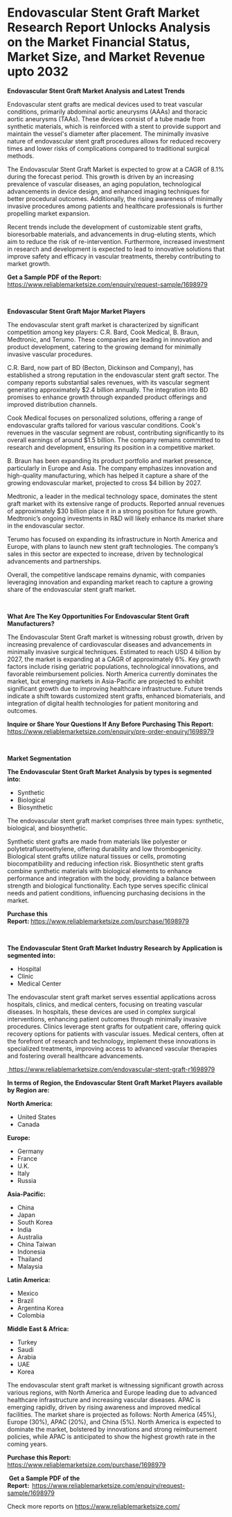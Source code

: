 <p><h1>Endovascular Stent Graft Market Research Report Unlocks Analysis on the Market Financial Status, Market Size, and Market Revenue upto 2032</h1></p><p><strong>Endovascular Stent Graft Market Analysis and Latest Trends</strong></p>
<p><p>Endovascular stent grafts are medical devices used to treat vascular conditions, primarily abdominal aortic aneurysms (AAAs) and thoracic aortic aneurysms (TAAs). These devices consist of a tube made from synthetic materials, which is reinforced with a stent to provide support and maintain the vessel's diameter after placement. The minimally invasive nature of endovascular stent graft procedures allows for reduced recovery times and lower risks of complications compared to traditional surgical methods.</p><p>The Endovascular Stent Graft Market is expected to grow at a CAGR of 8.1% during the forecast period. This growth is driven by an increasing prevalence of vascular diseases, an aging population, technological advancements in device design, and enhanced imaging techniques for better procedural outcomes. Additionally, the rising awareness of minimally invasive procedures among patients and healthcare professionals is further propelling market expansion.</p><p>Recent trends include the development of customizable stent grafts, bioresorbable materials, and advancements in drug-eluting stents, which aim to reduce the risk of re-intervention. Furthermore, increased investment in research and development is expected to lead to innovative solutions that improve safety and efficacy in vascular treatments, thereby contributing to market growth.</p></p>
<p><strong>Get a Sample PDF of the Report:&nbsp;</strong> <a href="https://www.reliablemarketsize.com/enquiry/request-sample/1698979?utm_campaign=2005&utm_medium=2&utm_source=Github&utm_content=ia&utm_term=09012025&utm_id=endovascular-stent-graft">https://www.reliablemarketsize.com/enquiry/request-sample/1698979</a></p>
<p>&nbsp;</p>
<p><strong>Endovascular Stent Graft Major Market Players</strong></p>
<p><p>The endovascular stent graft market is characterized by significant competition among key players: C.R. Bard, Cook Medical, B. Braun, Medtronic, and Terumo. These companies are leading in innovation and product development, catering to the growing demand for minimally invasive vascular procedures.</p><p>C.R. Bard, now part of BD (Becton, Dickinson and Company), has established a strong reputation in the endovascular stent graft sector. The company reports substantial sales revenues, with its vascular segment generating approximately $2.4 billion annually. The integration into BD promises to enhance growth through expanded product offerings and improved distribution channels.</p><p>Cook Medical focuses on personalized solutions, offering a range of endovascular grafts tailored for various vascular conditions. Cook's revenues in the vascular segment are robust, contributing significantly to its overall earnings of around $1.5 billion. The company remains committed to research and development, ensuring its position in a competitive market.</p><p>B. Braun has been expanding its product portfolio and market presence, particularly in Europe and Asia. The company emphasizes innovation and high-quality manufacturing, which has helped it capture a share of the growing endovascular market, projected to cross $4 billion by 2027.</p><p>Medtronic, a leader in the medical technology space, dominates the stent graft market with its extensive range of products. Reported annual revenues of approximately $30 billion place it in a strong position for future growth. Medtronic’s ongoing investments in R&D will likely enhance its market share in the endovascular sector.</p><p>Terumo has focused on expanding its infrastructure in North America and Europe, with plans to launch new stent graft technologies. The company’s sales in this sector are expected to increase, driven by technological advancements and partnerships.</p><p>Overall, the competitive landscape remains dynamic, with companies leveraging innovation and expanding market reach to capture a growing share of the endovascular stent graft market.</p></p>
<p>&nbsp;</p>
<p><strong>What Are The Key Opportunities For Endovascular Stent Graft Manufacturers?</strong></p>
<p><p>The Endovascular Stent Graft market is witnessing robust growth, driven by increasing prevalence of cardiovascular diseases and advancements in minimally invasive surgical techniques. Estimated to reach USD 4 billion by 2027, the market is expanding at a CAGR of approximately 6%. Key growth factors include rising geriatric populations, technological innovations, and favorable reimbursement policies. North America currently dominates the market, but emerging markets in Asia-Pacific are projected to exhibit significant growth due to improving healthcare infrastructure. Future trends indicate a shift towards customized stent grafts, enhanced biomaterials, and integration of digital health technologies for patient monitoring and outcomes.</p></p>
<p><strong>Inquire or Share Your Questions If Any Before Purchasing This Report:</strong> <a href="https://www.reliablemarketsize.com/enquiry/pre-order-enquiry/1698979?utm_campaign=2005&utm_medium=2&utm_source=Github&utm_content=ia&utm_term=09012025&utm_id=endovascular-stent-graft">https://www.reliablemarketsize.com/enquiry/pre-order-enquiry/1698979</a></p>
<p>&nbsp;</p>
<p><strong>Market Segmentation</strong></p>
<p><strong>The Endovascular Stent Graft Market Analysis by types is segmented into:</strong></p>
<p><ul><li>Synthetic</li><li>Biological</li><li>Biosynthetic</li></ul></p>
<p><p>The endovascular stent graft market comprises three main types: synthetic, biological, and biosynthetic. </p><p>Synthetic stent grafts are made from materials like polyester or polytetrafluoroethylene, offering durability and low thrombogenicity. Biological stent grafts utilize natural tissues or cells, promoting biocompatibility and reducing infection risk. Biosynthetic stent grafts combine synthetic materials with biological elements to enhance performance and integration with the body, providing a balance between strength and biological functionality. Each type serves specific clinical needs and patient conditions, influencing purchasing decisions in the market.</p></p>
<p><strong>Purchase this Report:&nbsp;</strong><a href="https://www.reliablemarketsize.com/purchase/1698979?utm_campaign=2005&utm_medium=2&utm_source=Github&utm_content=ia&utm_term=09012025&utm_id=endovascular-stent-graft">https://www.reliablemarketsize.com/purchase/1698979</a></p>
<p>&nbsp;</p>
<p><strong>The Endovascular Stent Graft Market Industry Research by Application is segmented into:</strong></p>
<p><ul><li>Hospital</li><li>Clinic</li><li>Medical Center</li></ul></p>
<p><p>The endovascular stent graft market serves essential applications across hospitals, clinics, and medical centers, focusing on treating vascular diseases. In hospitals, these devices are used in complex surgical interventions, enhancing patient outcomes through minimally invasive procedures. Clinics leverage stent grafts for outpatient care, offering quick recovery options for patients with vascular issues. Medical centers, often at the forefront of research and technology, implement these innovations in specialized treatments, improving access to advanced vascular therapies and fostering overall healthcare advancements.</p></p>
<p><a href="https://www.reliablemarketsize.com/endovascular-stent-graft-r1698979?utm_campaign=2005&utm_medium=2&utm_source=Github&utm_content=ia&utm_term=09012025&utm_id=endovascular-stent-graft">&nbsp;https://www.reliablemarketsize.com/endovascular-stent-graft-r1698979</a></p>
<p><strong>In terms of Region, the Endovascular Stent Graft Market Players available by Region are:</strong></p>
<p>
    <p> <strong> North America: </strong>
        <ul>
            <li>United States</li>
            <li>Canada</li>
        </ul>
        </p> 
    <p> <strong> Europe: </strong>
        <ul>
            <li>Germany</li>
            <li>France</li>
            <li>U.K.</li>
            <li>Italy</li>
            <li>Russia</li>
        </ul>
        </p> 
    <p> <strong> Asia-Pacific: </strong>
        <ul>
            <li>China</li>
            <li>Japan</li>
            <li>South Korea</li>
            <li>India</li>
            <li>Australia</li>
            <li>China Taiwan</li>
            <li>Indonesia</li>
            <li>Thailand</li>
            <li>Malaysia</li>
        </ul>
        </p> 
    <p> <strong> Latin America: </strong>
        <ul>
            <li>Mexico</li>
            <li>Brazil</li>
            <li>Argentina Korea</li>
            <li>Colombia</li>
        </ul>
        </p> 
    <p> <strong> Middle East & Africa: </strong>
        <ul>
            <li>Turkey</li>
            <li>Saudi</li>
            <li>Arabia</li>
            <li>UAE</li>
            <li>Korea</li>
        </ul>
    </p>
    </p>
<p><p>The endovascular stent graft market is witnessing significant growth across various regions, with North America and Europe leading due to advanced healthcare infrastructure and increasing vascular diseases. APAC is emerging rapidly, driven by rising awareness and improved medical facilities. The market share is projected as follows: North America (45%), Europe (30%), APAC (20%), and China (5%). North America is expected to dominate the market, bolstered by innovations and strong reimbursement policies, while APAC is anticipated to show the highest growth rate in the coming years.</p></p>
<p><strong>Purchase this Report: </strong><a href="https://www.reliablemarketsize.com/purchase/1698979?utm_campaign=2005&utm_medium=2&utm_source=Github&utm_content=ia&utm_term=09012025&utm_id=endovascular-stent-graft">https://www.reliablemarketsize.com/purchase/1698979</a></p>
<p>&nbsp;<strong>Get a Sample PDF of the Report:&nbsp;&nbsp;</strong><a href="https://www.reliablemarketsize.com/enquiry/request-sample/1698979?utm_campaign=2005&utm_medium=2&utm_source=Github&utm_content=ia&utm_term=09012025&utm_id=endovascular-stent-graft">https://www.reliablemarketsize.com/enquiry/request-sample/1698979</a></p>
<p><strong></strong></p>
<p>Check more reports on <a href="https://www.reliablemarketsize.com/?utm_campaign=2005&utm_medium=2&utm_source=Github&utm_content=ia&utm_term=09012025&utm_id=endovascular-stent-graft">https://www.reliablemarketsize.com/</a></p>